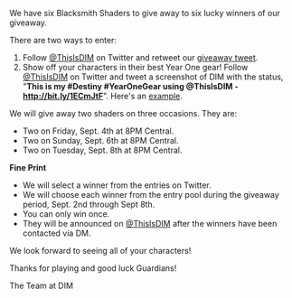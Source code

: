 We have six Blacksmith Shaders to give away to six lucky winners of our giveaway.  

There are two ways to enter:

1. Follow [@ThisIsDIM](http://twitter.com/ThisIsDIM) on Twitter and retweet our [giveaway tweet](https://twitter.com/ThisIsDIM/status/639237265944899584).
2. Show off your characters in their best Year One gear!  Follow [@ThisIsDIM](http://twitter.com/ThisIsDIM) on Twitter and tweet a screenshot of DIM with the status, "**This is my #Destiny #YearOneGear using @ThisIsDIM - http://bit.ly/1ECmJtF**".  Here's an [example](https://twitter.com/RickCasey/status/639234613068603392).

We will give away two shaders on three occasions.  They are:

* Two on Friday, Sept. 4th at 8PM Central. 
* Two on Sunday, Sept. 6th at 8PM Central.  
* Two on Tuesday, Sept. 8th at 8PM Central.

**Fine Print**
* We will select a winner from the entries on Twitter. 
* We will choose each winner from the entry pool during the giveaway period, Sept. 2nd through Sept 8th. 
* You can only win once.  
* They will be announced on [@ThisIsDIM](http://twitter.com/ThisIsDIM) after the winners have been contacted via DM.

We look forward to seeing all of your characters!

Thanks for playing and good luck Guardians!

The Team at DIM